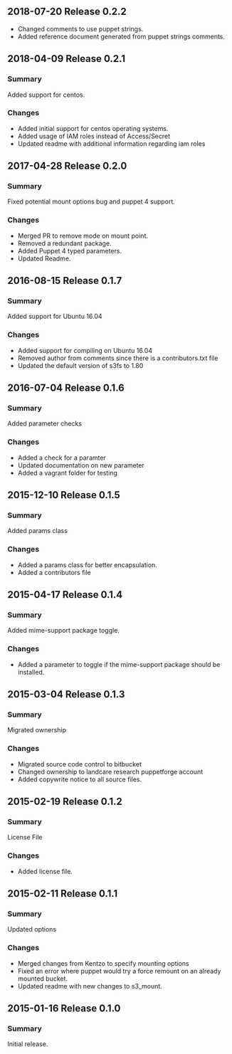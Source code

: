 ## 2018-07-20 Release 0.2.2
  - Changed comments to use puppet strings.
  - Added reference document generated from puppet strings comments.

## 2018-04-09 Release 0.2.1
### Summary
Added support for centos.

### Changes
  - Added initial support for centos operating systems.
  - Added usage of IAM roles instead of Access/Secret
  - Updated readme with additional information regarding iam roles

## 2017-04-28 Release 0.2.0
### Summary
Fixed potential mount options bug and puppet 4 support.

### Changes
  - Merged PR to remove mode on mount point.
  - Removed a redundant package.
  - Added Puppet 4 typed parameters.
  - Updated Readme.


## 2016-08-15 Release 0.1.7
### Summary
Added support for Ubuntu 16.04

### Changes
  - Added support for compiling on Ubuntu 16.04
  - Removed author from comments since there is a contributors.txt file
  - Updated the default version of s3fs to 1.80

## 2016-07-04 Release 0.1.6
### Summary
Added parameter checks

### Changes
  - Added a check for a paramter
  - Updated documentation on new parameter
  - Added a vagrant folder for testing

## 2015-12-10 Release 0.1.5
### Summary
Added params class

### Changes
  - Added a params class for better encapsulation.
  - Added a contributors file

## 2015-04-17 Release 0.1.4
### Summary
Added mime-support package toggle.

### Changes
  - Added a parameter to toggle if the mime-support package should be installed.

## 2015-03-04 Release 0.1.3
### Summary
Migrated ownership

### Changes
  - Migrated source code control to bitbucket
  - Changed ownership to landcare research puppetforge account
  - Added copywrite notice to all source files.
  
## 2015-02-19 Release 0.1.2
### Summary
License File

### Changes
 - Added license file.

## 2015-02-11 Release 0.1.1
### Summary
Updated options

### Changes
- Merged changes from Kentzo to specify mounting options
- Fixed an error where puppet would try a force remount on an already mounted bucket.
- Updated readme with new changes to s3_mount.

## 2015-01-16 Release 0.1.0
### Summary
Initial release.
